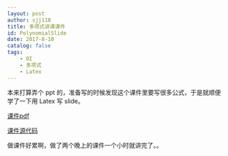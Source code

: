 ```yaml
---
layout: post
author: sjj118
title: 多项式讲课课件
id: PolynomialSlide
date: 2017-8-10
catalog: false
tags:
    - OI
    - 多项式
    - Latex
---
```


本来打算弄个 ppt 的，准备写的时候发现这个课件里要写很多公式，于是就顺便学了一下用 Latex 写 slide。

[课件pdf](/files/多项式.pdf)

[课件源代码](/files/多项式.tex)

做课件好累啊，做了两个晚上的课件一个小时就讲完了。。
